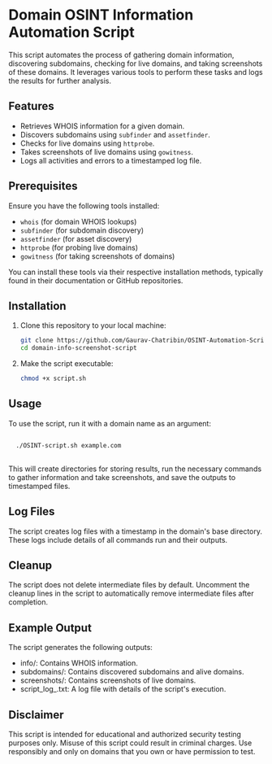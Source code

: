 # Domain OSINT Information Automation Script

This script automates the process of gathering domain information, discovering subdomains, checking for live domains, and taking screenshots of these domains. It leverages various tools to perform these tasks and logs the results for further analysis.

## Features

- Retrieves WHOIS information for a given domain.
- Discovers subdomains using `subfinder` and `assetfinder`.
- Checks for live domains using `httprobe`.
- Takes screenshots of live domains using `gowitness`.
- Logs all activities and errors to a timestamped log file.

## Prerequisites

Ensure you have the following tools installed:

- `whois` (for domain WHOIS lookups)
- `subfinder` (for subdomain discovery)
- `assetfinder` (for asset discovery)
- `httprobe` (for probing live domains)
- `gowitness` (for taking screenshots of domains)

You can install these tools via their respective installation methods, typically found in their documentation or GitHub repositories.

## Installation

1. Clone this repository to your local machine:
   ```bash
   git clone https://github.com/Gaurav-Chatribin/OSINT-Automation-Script.git
   cd domain-info-screenshot-script

2. Make the script executable:
   ```bash
   chmod +x script.sh

## Usage
To use the script, run it with a domain name as an argument:
<pre>
<code class="language-bash">
  ./OSINT-script.sh example.com
</code>
</pre>
  
This will create directories for storing results, run the necessary commands to gather information and take screenshots, and save the outputs to timestamped files.

## Log Files
The script creates log files with a timestamp in the domain's base directory. These logs include details of all commands run and their outputs.

## Cleanup
The script does not delete intermediate files by default. Uncomment the cleanup lines in the script to automatically remove intermediate files after completion.

## Example Output
The script generates the following outputs:
- info/: Contains WHOIS information.
- subdomains/: Contains discovered subdomains and alive domains.
- screenshots/: Contains screenshots of live domains.
- script_log_<timestamp>.txt: A log file with details of the script's execution.

## Disclaimer
This script is intended for educational and authorized security testing purposes only. Misuse of this script could result in criminal charges. Use responsibly and only on domains that you own or have permission to test.
